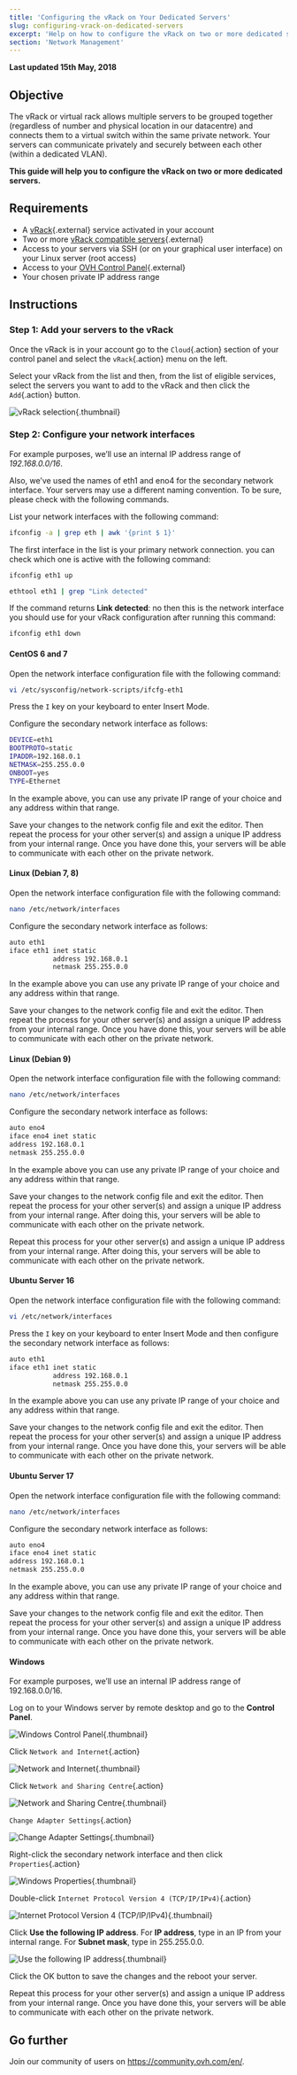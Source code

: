 ```yaml
---
title: 'Configuring the vRack on Your Dedicated Servers'
slug: configuring-vrack-on-dedicated-servers
excerpt: 'Help on how to configure the vRack on two or more dedicated servers'
section: 'Network Management'
---
```


**Last updated 15th May, 2018**

## Objective
The vRack or virtual rack allows multiple servers to be grouped together (regardless of number and physical location in our datacentre) and connects them to a virtual switch within the same private network. Your servers can communicate privately and securely between each other (within a dedicated VLAN).

**This guide will help you to configure the vRack on two or more dedicated servers.**

## Requirements

* A [vRack](https://www.ovh.co.uk/solutions/vrack/){.external} service activated in your account
* Two or more [vRack compatible servers](https://www.ovh.co.uk/dedicated_servers/){.external}
* Access to your servers via SSH (or on your graphical user interface) on your Linux server (root access)
* Access to your [OVH Control Panel](https://www.ovh.com/auth/?action=gotomanager){.external}
* Your chosen private IP address range

## Instructions

### Step 1: Add your servers to the vRack

Once the vRack is in your account go to the `Cloud`{.action} section of your control panel and select the `vRack`{.action} menu on the left.

Select your vRack from the list and then, from the list of eligible services, select the servers you want to add to the vRack and then click the `Add`{.action} button.

![vRack selection](images/vrack_selection.png){.thumbnail}

### Step 2: Configure your network interfaces

For example purposes, we’ll use an internal IP address range of *192.168.0.0/16*.

Also, we’ve used the names of eth1 and eno4 for the secondary network interface. Your servers may use a different naming convention. To be sure, please check with the following commands.

List your network interfaces with the following command:

```sh
ifconfig -a | grep eth | awk '{print $ 1}'
```

The first interface in the list is your primary network connection. you can check which one is active with the following command:

```sh
ifconfig eth1 up
```

```sh
ethtool eth1 | grep "Link detected"
```

If the command returns **Link detected**: no then this is the network interface you should use for your vRack configuration after running this command:

```sh
ifconfig eth1 down
```

#### CentOS 6 and 7

Open the network interface configuration file with the following command:

```sh
vi /etc/sysconfig/network-scripts/ifcfg-eth1
```

Press the `I` key on your keyboard to enter Insert Mode.

Configure the secondary network interface as follows: 

```sh
DEVICE=eth1
BOOTPROTO=static
IPADDR=192.168.0.1
NETMASK=255.255.0.0
ONBOOT=yes
TYPE=Ethernet
```

In the example above, you can use any private IP range of your choice and any address within that range.

Save your changes to the network config file and exit the editor. Then repeat the process for your other server(s) and assign a unique IP address from your internal range. Once you have done this, your servers will be able to communicate with each other on the private network.

#### Linux (Debian 7, 8)

Open the network interface configuration file with the following command:

```sh
nano /etc/network/interfaces
```

Configure the secondary network interface as follows:

```sh
auto eth1
iface eth1 inet static
           address 192.168.0.1
           netmask 255.255.0.0
```

In the example above you can use any private IP range of your choice and any address within that range.

Save your changes to the network config file and exit the editor. Then repeat the process for your other server(s) and assign a unique IP address from your internal range. Once you have done this, your servers will be able to communicate with each other on the private network.

#### Linux (Debian 9)

Open the network interface configuration file with the following command:

```sh
nano /etc/network/interfaces
```

Configure the secondary network interface as follows:

```sh
auto eno4
iface eno4 inet static
address 192.168.0.1
netmask 255.255.0.0
```

In the example above you can use any private IP range of your choice and any address within that range.

Save your changes to the network config file and exit the editor. Then repeat the process for your other server(s) and assign a unique IP address from your internal range. After doing this, your servers will be able to communicate with each other on the private network.

Repeat this process for your other server(s) and assign a unique IP address from your internal range. After doing this, your servers will be able to communicate with each other on the private network.

#### Ubuntu Server 16

Open the network interface configuration file with the following command:

```sh
vi /etc/network/interfaces
```

Press the `I` key on your keyboard to enter Insert Mode and then configure the secondary network interface as follows:

```sh
auto eth1
iface eth1 inet static
           address 192.168.0.1
           netmask 255.255.0.0
```

In the example above you can use any private IP range of your choice and any address within that range.

Save your changes to the network config file and exit the editor. Then repeat the process for your other server(s) and assign a unique IP address from your internal range. Once you have done this, your servers will be able to communicate with each other on the private network.

#### Ubuntu Server 17

Open the network interface configuration file with the following command:

```sh
nano /etc/network/interfaces
```

Configure the secondary network interface as follows:

```sh
auto eno4
iface eno4 inet static
address 192.168.0.1
netmask 255.255.0.0
```

In the example above, you can use any private IP range of your choice and any address within that range.

Save your changes to the network config file and exit the editor. Then repeat the process for your other server(s) and assign a unique IP address from your internal range. Once you have done this, your servers will be able to communicate with each other on the private network.

#### Windows

For example purposes, we’ll use an internal IP address range of 192.168.0.0/16.

Log on to your Windows server by remote desktop and go to the **Control Panel**.

![Windows Control Panel](images/windows_control_panel.png){.thumbnail}

Click `Network and Internet`{.action}

![Network and Internet](images/windows_network_and_internet.png){.thumbnail}


Click `Network and Sharing Centre`{.action}

![Network and Sharing Centre](images/windows_network_and_sharing_centre.png){.thumbnail}


`Change Adapter Settings`{.action}

![Change Adapter Settings](images/windows_change_adapter_settings.png){.thumbnail}


Right-click the secondary network interface and then click `Properties`{.action}

![Windows Properties](images/windows_properties_button.png){.thumbnail}

Double-click `Internet Protocol Version 4 (TCP/IP/IPv4)`{.action}

![Internet Protocol Version 4 (TCP/IP/IPv4)](images/windows_ipv4.png){.thumbnail}

Click **Use the following IP address**. For **IP address**, type in an IP from your internal range. For **Subnet mask**, type in 255.255.0.0.

![Use the following IP address](images/windows_use_following_ip_address.png){.thumbnail}

Click the OK button to save the changes and the reboot your server.

Repeat this process for your other server(s) and assign a unique IP address from your internal range. Once you have done this, your servers will be able to communicate with each other on the private network.

## Go further

Join our community of users on <https://community.ovh.com/en/>.